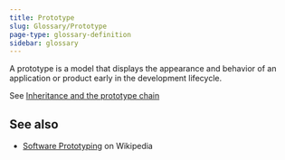 ```yaml
---
title: Prototype
slug: Glossary/Prototype
page-type: glossary-definition
sidebar: glossary
---
```


A prototype is a model that displays the appearance and behavior of an application or product early in the development lifecycle.

See [Inheritance and the prototype chain](/en-US/docs/Web/JavaScript/Guide/Inheritance_and_the_prototype_chain)

## See also

- [Software Prototyping](https://en.wikipedia.org/wiki/Software_Prototyping) on Wikipedia
